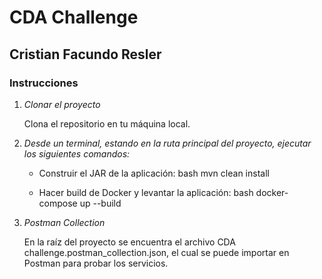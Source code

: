 # CDA Challenge

## Cristian Facundo Resler

### Instrucciones

1. *Clonar el proyecto*

   Clona el repositorio en tu máquina local.

2. *Desde un terminal, estando en la ruta principal del proyecto, ejecutar los siguientes comandos:*

    - Construir el JAR de la aplicación:
      bash
      mvn clean install


    - Hacer build de Docker y levantar la aplicación:
      bash
      docker-compose up --build


3. *Postman Collection*

   En la raíz del proyecto se encuentra el archivo CDA challenge.postman_collection.json, el cual se puede importar en Postman para probar los servicios.